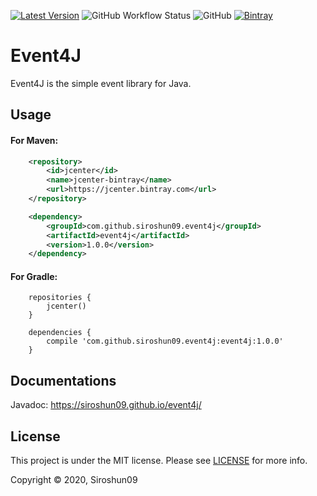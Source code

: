 [![Latest Version](https://img.shields.io/bintray/v/siroshun09/maven/Event4J?label=Latest)](https://bintray.com/siroshun09/maven/Event4J/_latestVersion)
![GitHub Workflow Status](https://img.shields.io/github/workflow/status/Siroshun09/Event4J/Maven?label=Build)
![GitHub](https://img.shields.io/github/license/Siroshun09/Event4J?label=License)
[![Bintray](https://img.shields.io/bintray/v/siroshun09/maven/Event4J?color=orange&label=Javadoc)](https://siroshun09.github.io/event4j/)

# Event4J

Event4J is the simple event library for Java.

## Usage

#### For Maven:

```xml
    <repository>
        <id>jcenter</id>
        <name>jcenter-bintray</name>
        <url>https://jcenter.bintray.com</url>
    </repository>
```

```xml
    <dependency>
        <groupId>com.github.siroshun09.event4j</groupId>
        <artifactId>event4j</artifactId>
        <version>1.0.0</version>
    </dependency>
```

#### For Gradle:

```
    repositories {
        jcenter()
    }
```

```
    dependencies {
        compile 'com.github.siroshun09.event4j:event4j:1.0.0'
    }
```

## Documentations

Javadoc: https://siroshun09.github.io/event4j/

## License

This project is under the MIT license. Please see [LICENSE](LICENSE) for more info.

Copyright © 2020, Siroshun09